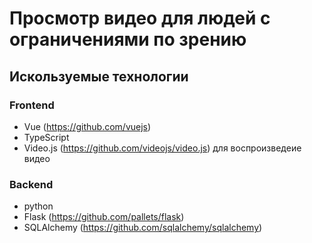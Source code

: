 # Просмотр видео для людей с ограничениями по зрению

## Искользуемые технологии

### Frontend
- Vue (https://github.com/vuejs)
- TypeScript
- Video.js  (https://github.com/videojs/video.js)  для воспроизведеие видео

### Backend
- python 
- Flask (https://github.com/pallets/flask)
- SQLAlchemy (https://github.com/sqlalchemy/sqlalchemy)
